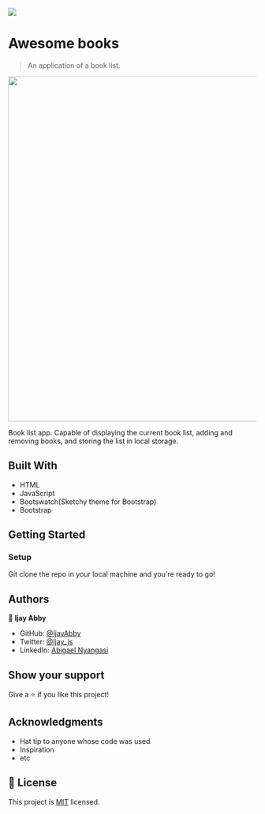 ![](https://img.shields.io/badge/Microverse-blueviolet)

# Awesome books 

> An application of a book list.

<img src="https://user-images.githubusercontent.com/43843720/124982660-a1f9db80-e03f-11eb-897b-15c3479cb416.png" width="700">

Book list app. Capable of displaying the current book list, adding and removing books, and storing the list in local storage. 

## Built With

- HTML
- JavaScript
- Bootswatch(Sketchy theme for Bootstrap)
- Bootstrap


## Getting Started

### Setup

Git clone the repo in your local machine and you're ready to go! 


## Authors

👤 **Ijay Abby**

- GitHub: [@IjayAbby](https://github.com/IjayAbby)
- Twitter: [@Ijay_js](https://twitter.com/Ijay_js)
- LinkedIn: [Abigael Nyangasi](https://www.linkedin.com/in/ijayabby4/)

## Show your support

Give a ⭐️ if you like this project!

## Acknowledgments

- Hat tip to anyone whose code was used
- Inspiration
- etc

## 📝 License

This project is [MIT](https://github.com/IjayAbby/awesome-books/blob/js-classes/LICENSE) licensed.
